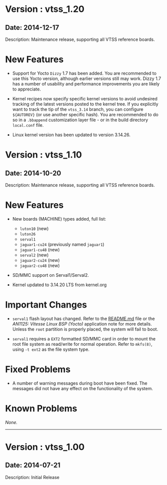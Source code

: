 # Version : vtss_1.20
## Date: 2014-12-17

Description: Maintenance release, supporting all VTSS reference
boards.

New Features
============

* Support for Yocto `Dizzy` 1.7 has been added. You are recommended to
  use this Yocto version, although earlier versions still may
  work. Dizzy 1.7 has a number of usability and performance
  improvements you are likely to appreciate.

* Kernel recipes now specify specific kernel versions to avoid
  undesired tracking of the latest versions posted to the kernel
  tree. If you explicitly want to track the tip of the `vtss_3.14`
  branch, you can configure `${AUTOREV}` (or use another specific
  hash). You are recommended to do so in a `.bbappend` customization
  layer file - or in the build directory `local.conf` file.
                                               
* Linux kernel version has been updated to version 3.14.26.

# Version : vtss_1.10
## Date: 2014-10-20

Description: Maintenance release, supporting all VTSS reference
boards.

New Features
============

* New boards (MACHINE) types added, full list:

  * `luton10`      (new)
  * `luton26`
  * `serval1`
  * `jaguar1-cu24` (previously named `jaguar1`)
  * `jaguar1-cu48` (new)
  * `serval2`      (new)
  * `jaguar2-cu24` (new)
  * `jaguar2-cu48` (new)

* SD/MMC support on Serval1/Serval2.

* Kernel updated to 3.14.20 LTS from kernel.org

Important Changes
=================

* `serval1` flash layout has changed. Refer to the
  [README.md](README.md) file or the _AN1125: Vitesse Linux BSP
  (Yocto)_ application note for more details. Unless the `root`
  partition is properly placed, the system will fail to boot.

* `serval1` requires a `EXT2` formatted SD/MMC card in order to mount
  the root file system as read/write for normal operation. Refer to
  `mkfs(8)`, using `-t ext2` as the file system type.

Fixed Problems
==============

* A number of warning messages during boot have been fixed. The
  messages did not have any effect on the functionality of the system.

Known Problems
==============

*None.*

---------------------------------------------------------------------------

# Version : vtss_1.00
## Date: 2014-07-21

Description: Initial Release
